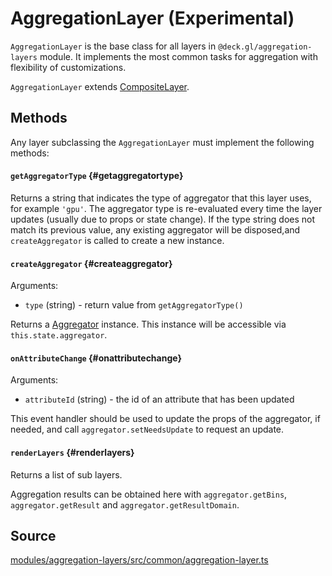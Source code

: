 # AggregationLayer (Experimental)

`AggregationLayer` is the base class for all layers in `@deck.gl/aggregation-layers` module. It implements the most common tasks for aggregation with flexibility of customizations. 

`AggregationLayer` extends [CompositeLayer](../core/composite-layer.md).

## Methods

Any layer subclassing the `AggregationLayer` must implement the following methods:

#### `getAggregatorType` {#getaggregatortype}

Returns a string that indicates the type of aggregator that this layer uses, for example `'gpu'`. The aggregator type is re-evaluated every time the layer updates (usually due to props or state change). If the type string does not match its previous value, any existing aggregator will be disposed,and `createAggregator` is called to create a new instance.

#### `createAggregator` {#createaggregator}

Arguments:
- `type` (string) - return value from `getAggregatorType()`

Returns a [Aggregator](./aggregator.md) instance. This instance will be accessible via `this.state.aggregator`.

#### `onAttributeChange` {#onattributechange}

Arguments:
- `attributeId` (string) - the id of an attribute that has been updated

This event handler should be used to update the props of the aggregator, if needed, and call `aggregator.setNeedsUpdate` to request an update.

#### `renderLayers` {#renderlayers}

Returns a list of sub layers.

Aggregation results can be obtained here with `aggregator.getBins`, `aggregator.getResult` and `aggregator.getResultDomain`.


## Source

[modules/aggregation-layers/src/common/aggregation-layer.ts](https://github.com/visgl/deck.gl/tree/9.1-release/modules/aggregation-layers/src/common/aggregation-layer.ts)
